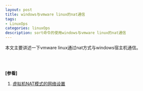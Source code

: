 ```yaml
---
layout: post
title: windows与vmware linux的nat通信
tags:
- LinuxOps
categories: linuxOps
description: sort命令的使用windows与vmware linux的nat通信
---
```


本文主要讲述一下vmware linux通过nat方式与windows宿主机通信。


<!-- more -->














<br />
<br />

**[参看]**

1. [虚拟机NAT模式的网络设置](https://blog.csdn.net/BokeyGeGe/article/details/78631328)



<br />
<br />
<br />


